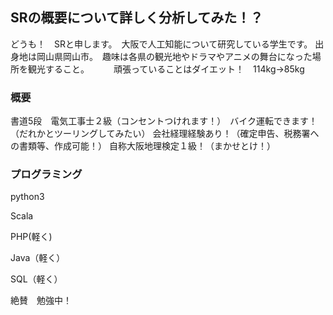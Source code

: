 ## SRの概要について詳しく分析してみた！？

どうも！　SRと申します。　大阪で人工知能について研究している学生です。
出身地は岡山県岡山市。　趣味は各県の観光地やドラマやアニメの舞台になった場所を観光すること。　　　
頑張っていることはダイエット！　114kg→85kg

### 概要

書道5段　電気工事士２級（コンセントつけれます！）　バイク運転できます！（だれかとツーリングしてみたい）
会社経理経験あり！（確定申告、税務署への書類等、作成可能！）
自称大阪地理検定１級！（まかせとけ！）

### プログラミング

python3

Scala

PHP(軽く)

Java（軽く）

SQL（軽く）

絶賛　勉強中！